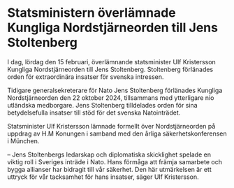 # Statsministern överlämnade Kungliga Nordstjärneorden till Jens Stoltenberg

I dag, lördag den 15 februari, överlämnande statsminister Ulf Kristersson Kungliga Nordstjärneorden till Jens Stoltenberg. Stoltenberg förlänades orden för extraordinära insatser för svenska intressen.

Tidigare generalsekreterare för Nato Jens Stoltenberg förlänades Kungliga Nordstjärneorden den 22 oktober 2024, tillsammans med ytterligare nio utländska medborgare. Jens Stoltenberg tilldelades orden för sina betydelsefulla insatser till stöd för det svenska Natointrädet.

Statsminister Ulf Kristersson lämnade formellt över Nordstjärneorden på uppdrag av H.M Konungen i samband med den årliga säkerhetskonferensen i München.

– Jens Stoltenbergs ledarskap och diplomatiska skicklighet spelade en viktig roll i Sveriges inträde i Nato. Hans förmåga att främja samarbete och bygga allianser har bidragit till vår säkerhet. Den här utmärkelsen är ett uttryck för vår tacksamhet för hans insatser, säger Ulf Kristersson.
